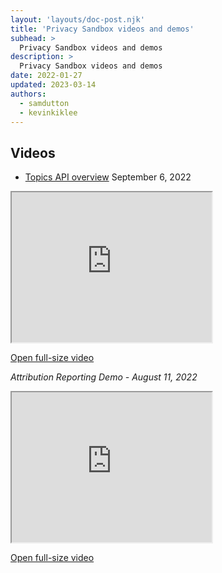 ```yaml
---
layout: 'layouts/doc-post.njk'
title: 'Privacy Sandbox videos and demos'
subhead: >
  Privacy Sandbox videos and demos
description: >
  Privacy Sandbox videos and demos
date: 2022-01-27
updated: 2023-03-14
authors:
  - samdutton
  - kevinkiklee
---
```


## Videos

- [Topics API overview](https://drive.google.com/file/d/1831_uKSlTwnSzYNjpp9pkDEniDA_Q9lF/edit) September 6, 2022

<!-- https://drive.google.com/file/d/18RGEx_mrhDJuMsLUK1BZ0cK5FSZRAAqh/view -->

<iframe src="https://drive.google.com/file/d/18RGEx_mrhDJuMsLUK1BZ0cK5FSZRAAqh/preview" width="320" height="240" allow="autoplay"></iframe>

[Open full-size video](https://drive.google.com/file/d/18RGEx_mrhDJuMsLUK1BZ0cK5FSZRAAqh/preview)

<em>Attribution Reporting Demo - August 11, 2022</em>

<iframe src="https://drive.google.com/file/d/1hmHoM3xyU4eLTJ1dM7_E8x-u6nZgim1O/preview" width="320" height="240" allow="autoplay"></iframe>

[Open full-size video](https://drive.google.com/file/d/1hmHoM3xyU4eLTJ1dM7_E8x-u6nZgim1O/preview)